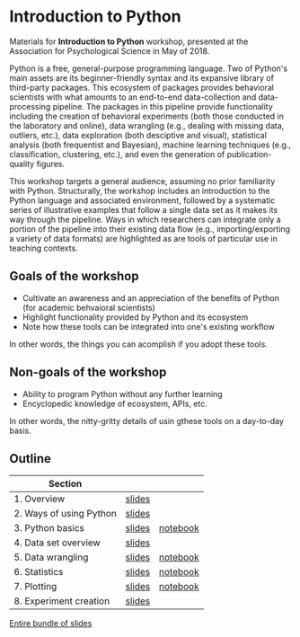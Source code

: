 # Introduction to Python

Materials for **Introduction to Python** workshop, presented at the Association for Psychological Science in May of 2018.

Python is a free, general-purpose programming language.  Two of Python's main assets are its beginner-friendly syntax and its expansive library of third-party packages.  This ecosystem of packages provides behavioral scientists with what amounts to an end-to-end data-collection and data-processing pipeline.  The packages in this pipeline provide functionality including the creation of behavioral experiments (both those conducted in the laboratory and online), data wrangling (e.g., dealing with missing data, outliers, etc.), data exploration (both desciptive and visual), statistical analysis (both frequentist and Bayesian), machine learning techniques (e.g., classification, clustering, etc.), and even the generation of publication-quality figures.

This workshop targets a general audience, assuming no prior familiarity with Python.  Structurally, the workshop includes an introduction to the Python language and associated environment, followed by a systematic series of illustrative examples that follow a single data set as it makes its way through the pipeline.  Ways in which researchers can integrate only a portion of the pipeline into their existing data flow (e.g., importing/exporting a variety of data formats) are highlighted as are tools of particular use in teaching contexts.

## Goals of the workshop
* Cultivate an awareness and an appreciation of the benefits of Python (for academic behvaioral scientists)
* Highlight functionality provided by Python and its ecosystem
* Note how these tools can be integrated into one's existing workflow

In other words, the things you can acomplish if you adopt these tools.

## Non-goals of the workshop
* Ability to program Python without any further learning
* Encyclopedic knowledge of ecosystem, APIs, etc.

In other words, the nitty-gritty details of usin gthese tools on a day-to-day basis.


## Outline
| Section        |            |   |
| ------------- |:-------------:| :-----:|
|1. Overview |[slides](./slides/slides-1.pdf) | 
|2. Ways of using Python | [slides](./slides/slides-2.pdf) |  
|3. Python basics | [slides](./slides/slides-3.pdf) | [notebook](./notebooks/notebook-3.ipynb)
|4. Data set overview | [slides](./slides/slides-4.pdf) | 
|5. Data wrangling | [slides](./slides/slides-5.pdf) | [notebook](./notebooks/notebook-5.ipynb)
|6. Statistics | [slides](./slides/slides-6.pdf) | [notebook](./notebooks/notebook-6.ipynb)
|7. Plotting | [slides](./slides/slides-7.pdf) | [notebook](./notebooks/notebook-7.ipynb)
|8. Experiment creation | [slides](./slides/slides-8.pdf) | 

[Entire bundle of slides](./slides/slides-all.pdf)
